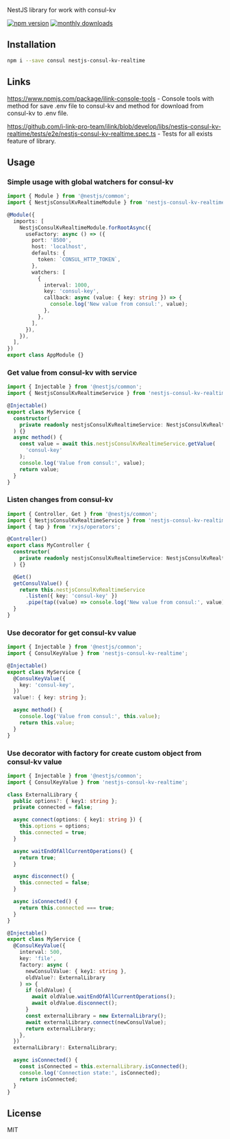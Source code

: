 NestJS library for work with consul-kv

[![npm version](https://badge.fury.io/js/nestjs-consul-kv-realtime.svg)](https://badge.fury.io/js/nestjs-consul-kv-realtime)
[![monthly downloads](https://badgen.net/npm/dm/nestjs-consul-kv-realtime)](https://www.npmjs.com/package/nestjs-consul-kv-realtime)

## Installation

```bash
npm i --save consul nestjs-consul-kv-realtime
```

## Links

https://www.npmjs.com/package/ilink-console-tools - Console tools with method for save .env file to consul-kv and method for download from consul-kv to .env file.

https://github.com/i-link-pro-team/ilink/blob/develop/libs/nestjs-consul-kv-realtime/tests/e2e/nestjs-consul-kv-realtime.spec.ts - Tests for all exists feature of library.

## Usage

### Simple usage with global watchers for consul-kv

```typescript
import { Module } from '@nestjs/common';
import { NestjsConsulKvRealtimeModule } from 'nestjs-consul-kv-realtime';

@Module({
  imports: [
    NestjsConsulKvRealtimeModule.forRootAsync({
      useFactory: async () => ({
        port: '8500',
        host: 'localhost',
        defaults: {
          token: `CONSUL_HTTP_TOKEN`,
        },
        watchers: [
          {
            interval: 1000,
            key: 'consul-key',
            callback: async (value: { key: string }) => {
              console.log('New value from consul:', value);
            },
          },
        ],
      }),
    }),
  ],
})
export class AppModule {}
```

### Get value from consul-kv with service

```typescript
import { Injectable } from '@nestjs/common';
import { NestjsConsulKvRealtimeService } from 'nestjs-consul-kv-realtime';

@Injectable()
export class MyService {
  constructor(
    private readonly nestjsConsulKvRealtimeService: NestjsConsulKvRealtimeService
  ) {}
  async method() {
    const value = await this.nestjsConsulKvRealtimeService.getValue(
      'consul-key'
    );
    console.log('Value from consul:', value);
    return value;
  }
}
```

### Listen changes from consul-kv

```typescript
import { Controller, Get } from '@nestjs/common';
import { NestjsConsulKvRealtimeService } from 'nestjs-consul-kv-realtime';
import { tap } from 'rxjs/operators';

@Controller()
export class MyController {
  constructor(
    private readonly nestjsConsulKvRealtimeService: NestjsConsulKvRealtimeService
  ) {}

  @Get()
  getConsulValue() {
    return this.nestjsConsulKvRealtimeService
      .listen({ key: 'consul-key' })
      .pipe(tap((value) => console.log('New value from consul:', value)));
  }
}
```

### Use decorator for get consul-kv value

```typescript
import { Injectable } from '@nestjs/common';
import { ConsulKeyValue } from 'nestjs-consul-kv-realtime';

@Injectable()
export class MyService {
  @ConsulKeyValue({
    key: 'consul-key',
  })
  value!: { key: string };

  async method() {
    console.log('Value from consul:', this.value);
    return this.value;
  }
}
```

### Use decorator with factory for create custom object from consul-kv value

```typescript
import { Injectable } from '@nestjs/common';
import { ConsulKeyValue } from 'nestjs-consul-kv-realtime';

class ExternalLibrary {
  public options?: { key1: string };
  private connected = false;

  async connect(options: { key1: string }) {
    this.options = options;
    this.connected = true;
  }

  async waitEndOfAllCurrentOperations() {
    return true;
  }

  async disconnect() {
    this.connected = false;
  }

  async isConnected() {
    return this.connected === true;
  }
}

@Injectable()
export class MyService {
  @ConsulKeyValue({
    interval: 500,
    key: 'file',
    factory: async (
      newConsulValue: { key1: string },
      oldValue?: ExternalLibrary
    ) => {
      if (oldValue) {
        await oldValue.waitEndOfAllCurrentOperations();
        await oldValue.disconnect();
      }
      const externalLibrary = new ExternalLibrary();
      await externalLibrary.connect(newConsulValue);
      return externalLibrary;
    },
  })
  externalLibrary!: ExternalLibrary;

  async isConnected() {
    const isConnected = this.externalLibrary.isConnected();
    console.log('Connection state:', isConnected);
    return isConnected;
  }
}
```

## License

MIT
